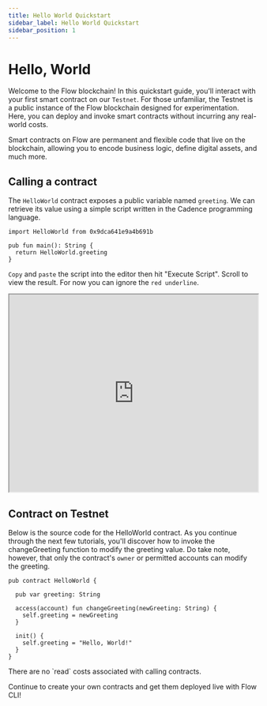 ```yaml
---
title: Hello World Quickstart
sidebar_label: Hello World Quickstart
sidebar_position: 1
---
```


# Hello, World

Welcome to the Flow blockchain! In this quickstart guide, you'll interact with your first smart contract on our `Testnet`. For those unfamiliar, the Testnet is a public instance of the Flow blockchain designed for experimentation. Here, you can deploy and invoke smart contracts without incurring any real-world costs. 

Smart contracts on Flow are permanent and flexible code that live on the blockchain, allowing you to encode business logic, define digital assets, and much more.


## Calling a contract

The `HelloWorld` contract exposes a public variable named `greeting`. We can retrieve its value using a simple script written in the Cadence programming language.

```
import HelloWorld from 0x9dca641e9a4b691b

pub fun main(): String {
  return HelloWorld.greeting
}
```
`Copy` and `paste` the script into the editor then hit "Execute Script". Scroll to view the result. For now you can ignore the `red underline`.

<iframe className="flow-runner-iframe" src="https://runflow.pratikpatel.io/" width="100%" height="400px"></iframe>

## Contract on Testnet

Below is the source code for the HelloWorld contract. As you continue through the next few tutorials, you'll discover how to invoke the changeGreeting function to modify the greeting value. Do take note, however, that only the contract's `owner` or permitted accounts can modify the greeting.
```
pub contract HelloWorld {

  pub var greeting: String

  access(account) fun changeGreeting(newGreeting: String) {
    self.greeting = newGreeting
  }

  init() {
    self.greeting = "Hello, World!"
  }
}

```
<Callout type="info">
There are no `read` costs associated with calling contracts. 
</Callout>

Continue to create your own contracts and get them deployed live with Flow CLI!
